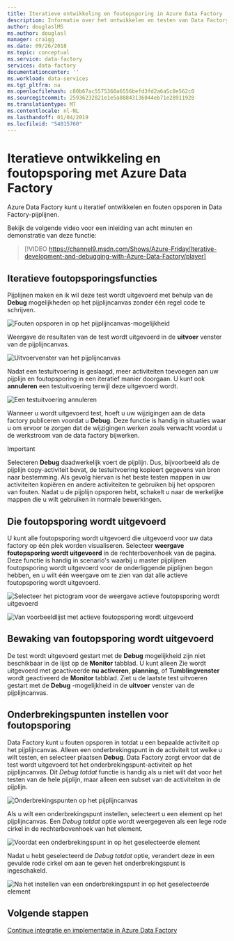 ```yaml
---
title: Iteratieve ontwikkeling en foutopsporing in Azure Data Factory | Microsoft Docs
description: Informatie over het ontwikkelen en testen van Data Factory-pijplijnen iteratief in Azure portal.
author: douglaslMS
ms.author: douglasl
manager: craigg
ms.date: 09/26/2018
ms.topic: conceptual
ms.service: data-factory
services: data-factory
documentationcenter: ''
ms.workload: data-services
ms.tgt_pltfrm: na
ms.openlocfilehash: c80b67ac5575360a6556befd3fd2a6a5c8e562c0
ms.sourcegitcommit: 25936232821e1e5a88843136044eb71e28911928
ms.translationtype: MT
ms.contentlocale: nl-NL
ms.lasthandoff: 01/04/2019
ms.locfileid: "54015760"
---
```

# <a name="iterative-development-and-debugging-with-azure-data-factory"></a>Iteratieve ontwikkeling en foutopsporing met Azure Data Factory

Azure Data Factory kunt u iteratief ontwikkelen en fouten opsporen in Data Factory-pijplijnen.

Bekijk de volgende video voor een inleiding van acht minuten en demonstratie van deze functie:

> [!VIDEO https://channel9.msdn.com/Shows/Azure-Friday/Iterative-development-and-debugging-with-Azure-Data-Factory/player]

## <a name="iterative-debugging-features"></a>Iteratieve foutopsporingsfuncties
Pijplijnen maken en ik wil deze test wordt uitgevoerd met behulp van de **Debug** mogelijkheden op het pijplijncanvas zonder één regel code te schrijven.

![Fouten opsporen in op het pijplijncanvas-mogelijkheid](media/iterative-development-debugging/iterative-development-image1.png)

Weergave de resultaten van de test wordt uitgevoerd in de **uitvoer** venster van de pijplijncanvas.

![Uitvoervenster van het pijplijncanvas](media/iterative-development-debugging/iterative-development-image2.png)

Nadat een testuitvoering is geslaagd, meer activiteiten toevoegen aan uw pijplijn en foutopsporing in een iteratief manier doorgaan. U kunt ook **annuleren** een testuitvoering terwijl deze uitgevoerd wordt.

![Een testuitvoering annuleren](media/iterative-development-debugging/iterative-development-image3.png)

Wanneer u wordt uitgevoerd test, hoeft u uw wijzigingen aan de data factory publiceren voordat u **Debug**. Deze functie is handig in situaties waar u om ervoor te zorgen dat de wijzigingen werken zoals verwacht voordat u de werkstroom van de data factory bijwerken.

> [!IMPORTANT]
> Selecteren **Debug** daadwerkelijk voert de pijplijn. Dus, bijvoorbeeld als de pijplijn copy-activiteit bevat, de testuitvoering kopieert gegevens van bron naar bestemming. Als gevolg hiervan is het beste testen mappen in uw activiteiten kopiëren en andere activiteiten te gebruiken bij het opsporen van fouten. Nadat u de pijplijn opsporen hebt, schakelt u naar de werkelijke mappen die u wilt gebruiken in normale bewerkingen.

## <a name="visualizing-debug-runs"></a>Die foutopsporing wordt uitgevoerd

U kunt alle foutopsporing wordt uitgevoerd die uitgevoerd voor uw data factory op één plek worden visualiseren. Selecteer **weergave foutopsporing wordt uitgevoerd** in de rechterbovenhoek van de pagina. Deze functie is handig in scenario's waarbij u master pijplijnen foutopsporing wordt uitgevoerd voor de onderliggende pijplijnen begon hebben, en u wilt één weergave om te zien van dat alle actieve foutopsporing wordt uitgevoerd.

![Selecteer het pictogram voor de weergave actieve foutopsporing wordt uitgevoerd](media/iterative-development-debugging/view-debug-runs-image1.png)

![Van voorbeeldlijst met actieve foutopsporing wordt uitgevoerd](media/iterative-development-debugging/view-debug-runs-image2.png)

## <a name="monitoring-debug-runs"></a>Bewaking van foutopsporing wordt uitgevoerd

De test wordt uitgevoerd gestart met de **Debug** mogelijkheid zijn niet beschikbaar in de lijst op de **Monitor** tabblad. U kunt alleen Zie wordt uitgevoerd met geactiveerde **nu activeren**, **planning**, of **Tumblingvenster** wordt geactiveerd de **Monitor** tabblad. Ziet u de laatste test uitvoeren gestart met de **Debug** -mogelijkheid in de **uitvoer** venster van de pijplijncanvas.

## <a name="setting-breakpoints-for-debugging"></a>Onderbrekingspunten instellen voor foutopsporing

Data Factory kunt u fouten opsporen in totdat u een bepaalde activiteit op het pijplijncanvas. Alleen een onderbrekingspunt in de activiteit tot welke u wilt testen, en selecteer plaatsen **Debug**. Data Factory zorgt ervoor dat de test wordt uitgevoerd tot het onderbrekingspunt-activiteit op het pijplijncanvas. Dit *Debug totdat* functie is handig als u niet wilt dat voor het testen van de hele pijplijn, maar alleen een subset van de activiteiten in de pijplijn.

![Onderbrekingspunten op het pijplijncanvas](media/iterative-development-debugging/iterative-development-image4.png)

Als u wilt een onderbrekingspunt instellen, selecteert u een element op het pijplijncanvas. Een *Debug totdat* optie wordt weergegeven als een lege rode cirkel in de rechterbovenhoek van het element.

![Voordat een onderbrekingspunt in op het geselecteerde element](media/iterative-development-debugging/iterative-development-image5.png)

Nadat u hebt geselecteerd de *Debug totdat* optie, verandert deze in een gevulde rode cirkel om aan te geven het onderbrekingspunt is ingeschakeld.

![Na het instellen van een onderbrekingspunt in op het geselecteerde element](media/iterative-development-debugging/iterative-development-image6.png)

## <a name="next-steps"></a>Volgende stappen
[Continue integratie en implementatie in Azure Data Factory](continuous-integration-deployment.md)
